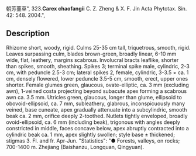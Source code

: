 朝芳薹草",
323.**Carex chaofangii** C. Z. Zheng & X. F. Jin Acta Phytotax. Sin. 42: 548. 2004.",

## Description
Rhizome short, woody, rigid. Culms 25-35 cm tall, triquetrous, smooth, rigid. Leaves surpassing culm, blades brown-green, broadly linear, 6-10 mm wide, flat, leathery, margins scabrous. Involucral bracts leaflike, shorter than spikes, smooth, sheathing. Spikes 3; terminal spike male, cylindric, 2-3 cm, with peduncle 2.5-3 cm; lateral spikes 2, female, cylindric, 3-3.5 × ca. 1 cm, densely flowered, lower peduncle 3.5-5 cm, smooth, erect, upper ones shorter. Female glumes green, glaucous, ovate-elliptic, ca. 3 mm (excluding awn), 1-veined costa projecting beyond subacute apex forming a scabrous awn ca. 3.5 mm. Utricles green, glaucous, longer than glume, ellipsoid to obovoid-ellipsoid, ca. 7 mm, subleathery, glabrous, inconspicuously many veined, base cuneate, apex gradually attenuate into a subcylindric, smooth beak ca. 2 mm, orifice deeply 2-toothed. Nutlets tightly enveloped, broadly ovoid-ellipsoid, ca. 6 mm (including beak), trigonous with angles deeply constricted in middle, faces concave below, apex abruptly contracted into a cylindric beak ca. 1 mm, apex slightly swollen; style base ± thickened; stigmas 3. Fl. and fr. Apr-Jun.
  "Statistics": "● Forests, valleys, on rocks; 700-1400 m. Zhejiang (Baishanzu, Longquan, Qingyuan).
